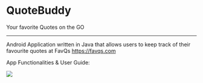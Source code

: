 # QuoteBuddy
Your favorite Quotes on the GO

---
Android Application written in Java that allows users to keep track of their favourite quotes at FavQs 
https://favqs.com

App Functionalities & User Guide:

![](appimages/https://user-images.githubusercontent.com/15460920/68714714-b357bf80-05a0-11ea-9306-b8150f20f426.png
)


